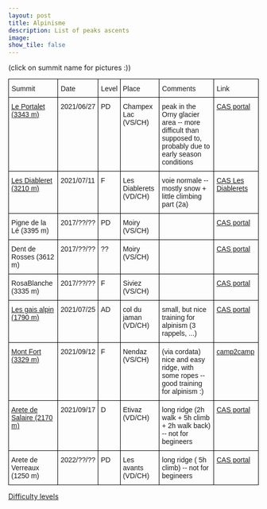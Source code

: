 ```yaml
---
layout: post
title: Alpinisme		
description: List of peaks ascents 
image:
show_tile: false 
---
```


(click on summit name for pictures :))

<style type="text/css">
.tg  {border-collapse:collapse;border-spacing:0;margin:0px auto;}
.tg td{border-color:black;border-style:solid;border-width:1px;font-family:Arial, sans-serif;font-size:14px;
  overflow:hidden;padding:10px 5px;word-break:normal;}
.tg th{border-color:black;border-style:solid;border-width:1px;font-family:Arial, sans-serif;font-size:14px;
  font-weight:normal;overflow:hidden;padding:10px 5px;word-break:normal;}
.tg .tg-ul38{position:-webkit-sticky;position:sticky;text-align:left;top:-1px;vertical-align:top;will-change:transform}
.tg .tg-0lax{text-align:left;vertical-align:top}
.tg-sort-header::-moz-selection{background:0 0}
.tg-sort-header::selection{background:0 0}.tg-sort-header{cursor:pointer}
.tg-sort-header:after{content:'';float:right;margin-top:7px;border-width:0 5px 5px;border-style:solid;
  border-color:#404040 transparent;visibility:hidden}
.tg-sort-header:hover:after{visibility:visible}
.tg-sort-asc:after,.tg-sort-asc:hover:after,.tg-sort-desc:after{visibility:visible;opacity:.4}
.tg-sort-desc:after{border-bottom:none;border-width:5px 5px 0}@media screen and (max-width: 767px) {.tg {width: auto !important;}.tg col {width: auto !important;}.tg-wrap {overflow-x: auto;-webkit-overflow-scrolling: touch;margin: auto 0px;}}</style>
<div class="tg-wrap"><table id="tg-z2mjO" class="tg">
<thead>
  <tr>
    <th class="tg-ul38">Summit</th>
    <th class="tg-ul38">Date</th>
    <th class="tg-ul38">Level</th>
    <th class="tg-ul38">Place</th>
    <th class="tg-ul38">Comments</th>
    <th class="tg-ul38">Link</th>
  </tr>
</thead>
<tbody>
  <tr>
    <td class="tg-0lax"><a href="alpinisme/portalet.html"> Le Portalet (3343 m)</a></td>
    <td class="tg-0lax">2021/06/27</td>
    <td class="tg-0lax"> PD </td>
    <td class="tg-0lax">Champex Lac (VS/CH)</td>
    <td class="tg-0lax">peak in the Orny glacier area -- more difficult than supposed to, probably due to early season conditions</td>
    <td class="tg-0lax"><a href="https://www.sac-cas.ch/fr/cabanes-et-courses/portail-des-courses-du-cas/le-portalet-1441/alpinisme/">CAS portal</a></td>
  </tr>
  <tr>
    <td class="tg-0lax"><a href="alpinisme/les_diablerets.html"> Les Diableret (3210 m)</a></td>
    <td class="tg-0lax">2021/07/11</td>
    <td class="tg-0lax"> F </td>
    <td class="tg-0lax"> Les Diablerets (VD/CH)</td>
    <td class="tg-0lax"> voie normale -- mostly snow + little climbing part (2a) </td>
    <td class="tg-0lax"><a href="https://www.sac-cas.ch/fr/cabanes-et-courses/portail-des-courses-du-cas/le-sommet-des-diablerets-490/alpinisme/">CAS Les Diablerets</a></td>
  </tr>
  <tr>
    <td class="tg-0lax"> Pigne de la Lé (3395 m) </td>
    <td class="tg-0lax">2017/??/??</td>
    <td class="tg-0lax"> PD </td>
    <td class="tg-0lax">Moiry (VS/CH)</td>
    <td class="tg-0lax"></td>
    <td class="tg-0lax"><a href="https://www.sac-cas.ch/fr/cabanes-et-courses/portail-des-courses-du-cas/pigne-de-la-le-1034/alpinisme/">CAS portal</a></td>
  </tr>
    <tr> 
    <td class="tg-0lax"> Dent de Rosses (3612 m)</td>
    <td class="tg-0lax">2017/??/??</td>
    <td class="tg-0lax"> ?? </td>
    <td class="tg-0lax">Moiry (VS/CH)</td>
    <td class="tg-0lax"></td>
    <td class="tg-0lax"><a href="https://www.sac-cas.ch/fr/cabanes-et-courses/portail-des-courses-du-cas/dent-des-rosses-1558/alpinisme/">CAS portal</a></td>
  </tr>
    <tr>
    <td class="tg-0lax"> RosaBlanche (3335 m) </td>
    <td class="tg-0lax">2017/??/??</td>
    <td class="tg-0lax"> F </td>
    <td class="tg-0lax">Siviez (VS/CH)</td>
    <td class="tg-0lax"></td>
    <td class="tg-0lax"><a href="https://www.sac-cas.ch/fr/cabanes-et-courses/portail-des-courses-du-cas/la-rosablanche-1526/alpinisme/">CAS portal</a></td>
  </tr>
  <tr>
    <td class="tg-0lax"> <a href="alpinisme/gais_alpins.html"> Les gais alpin (1790 m) </a> </td>
    <td class="tg-0lax">2021/07/25</td>
    <td class="tg-0lax"> AD </td>
    <td class="tg-0lax">col du jaman (VD/CH)</td>
    <td class="tg-0lax">small, but nice training for alpinism (3 rappels, ...)</td>
    <td class="tg-0lax"><a href="https://www.sac-cas.ch/fr/cabanes-et-courses/portail-des-courses-du-cas/les-gais-alpins-2535/alpinisme/">CAS portal</a></td>
  </tr>
  <tr>
    <td class="tg-0lax"> <a href="alpinisme/viacordata.html"> Mont Fort (3329 m) </a> </td>
    <td class="tg-0lax">2021/09/12</td>
    <td class="tg-0lax"> F </td>
    <td class="tg-0lax"> Nendaz (VS/CH)</td>
    <td class="tg-0lax"> (via cordata) nice and easy ridge, with some ropes -- good training for alpinism :) </td>
    <td class="tg-0lax"><a href="https://www.camptocamp.org/routes/290648/fr/mont-fort-via-cordata"> camp2camp</a></td>
  </tr>
  <tr>
    <td class="tg-0lax"> <a href="alpinisme/les_salaires.html"> Arete de Salaire (2170 m) </a> </td>
    <td class="tg-0lax">2021/09/17</td>
    <td class="tg-0lax"> D </td>
    <td class="tg-0lax"> Etivaz (VD/CH)</td>
    <td class="tg-0lax"> long ridge (2h walk + 5h climb + 2h walk back) -- not for begineers </td>
    <td class="tg-0lax"><a href="https://www.sac-cas.ch/fr/cabanes-et-courses/portail-des-courses-du-cas/les-salaires-9351/alpinisme/"> CAS portal</a></td>
  </tr>
  <tr>
    <td class="tg-0lax"> Arete de Verreaux (1250 m)  </td>
    <td class="tg-0lax">2022/??/??</td>
    <td class="tg-0lax"> PD </td>
    <td class="tg-0lax"> Les avants (VD/CH)</td>
    <td class="tg-0lax"> long ridge ( 5h climb) -- not for begineers </td>
    <td class="tg-0lax"><a href="https://www.sac-cas.ch/fr/cabanes-et-courses/portail-des-courses-du-cas/299/alpine_tour"> CAS portal</a></td>
  </tr>
  
</tbody>
</table></div>
<script charset="utf-8">var TGSort=window.TGSort||function(n){"use strict";function r(n){return n?n.length:0}function t(n,t,e,o=0){for(e=r(n);o<e;++o)t(n[o],o)}function e(n){return n.split("").reverse().join("")}function o(n){var e=n[0];return t(n,function(n){for(;!n.startsWith(e);)e=e.substring(0,r(e)-1)}),r(e)}function u(n,r,e=[]){return t(n,function(n){r(n)&&e.push(n)}),e}var a=parseFloat;function i(n,r){return function(t){var e="";return t.replace(n,function(n,t,o){return e=t.replace(r,"")+"."+(o||"").substring(1)}),a(e)}}var s=i(/^(?:\s*)([+-]?(?:\d+)(?:,\d{3})*)(\.\d*)?$/g,/,/g),c=i(/^(?:\s*)([+-]?(?:\d+)(?:\.\d{3})*)(,\d*)?$/g,/\./g);function f(n){var t=a(n);return!isNaN(t)&&r(""+t)+1>=r(n)?t:NaN}function d(n){var e=[],o=n;return t([f,s,c],function(u){var a=[],i=[];t(n,function(n,r){r=u(n),a.push(r),r||i.push(n)}),r(i)<r(o)&&(o=i,e=a)}),r(u(o,function(n){return n==o[0]}))==r(o)?e:[]}function v(n){if("TABLE"==n.nodeName){for(var a=function(r){var e,o,u=[],a=[];return function n(r,e){e(r),t(r.childNodes,function(r){n(r,e)})}(n,function(n){"TR"==(o=n.nodeName)?(e=[],u.push(e),a.push(n)):"TD"!=o&&"TH"!=o||e.push(n)}),[u,a]}(),i=a[0],s=a[1],c=r(i),f=c>1&&r(i[0])<r(i[1])?1:0,v=f+1,p=i[f],h=r(p),l=[],g=[],N=[],m=v;m<c;++m){for(var T=0;T<h;++T){r(g)<h&&g.push([]);var C=i[m][T],L=C.textContent||C.innerText||"";g[T].push(L.trim())}N.push(m-v)}t(p,function(n,t){l[t]=0;var a=n.classList;a.add("tg-sort-header"),n.addEventListener("click",function(){var n=l[t];!function(){for(var n=0;n<h;++n){var r=p[n].classList;r.remove("tg-sort-asc"),r.remove("tg-sort-desc"),l[n]=0}}(),(n=1==n?-1:+!n)&&a.add(n>0?"tg-sort-asc":"tg-sort-desc"),l[t]=n;var i,f=g[t],m=function(r,t){return n*f[r].localeCompare(f[t])||n*(r-t)},T=function(n){var t=d(n);if(!r(t)){var u=o(n),a=o(n.map(e));t=d(n.map(function(n){return n.substring(u,r(n)-a)}))}return t}(f);(r(T)||r(T=r(u(i=f.map(Date.parse),isNaN))?[]:i))&&(m=function(r,t){var e=T[r],o=T[t],u=isNaN(e),a=isNaN(o);return u&&a?0:u?-n:a?n:e>o?n:e<o?-n:n*(r-t)});var C,L=N.slice();L.sort(m);for(var E=v;E<c;++E)(C=s[E].parentNode).removeChild(s[E]);for(E=v;E<c;++E)C.appendChild(s[v+L[E-v]])})})}}n.addEventListener("DOMContentLoaded",function(){for(var t=n.getElementsByClassName("tg"),e=0;e<r(t);++e)try{v(t[e])}catch(n){}})}(document)</script>


<a href="./alpinisme/Cotations-CAS-haute-montagne.pdf"> Difficulty levels </a> 
